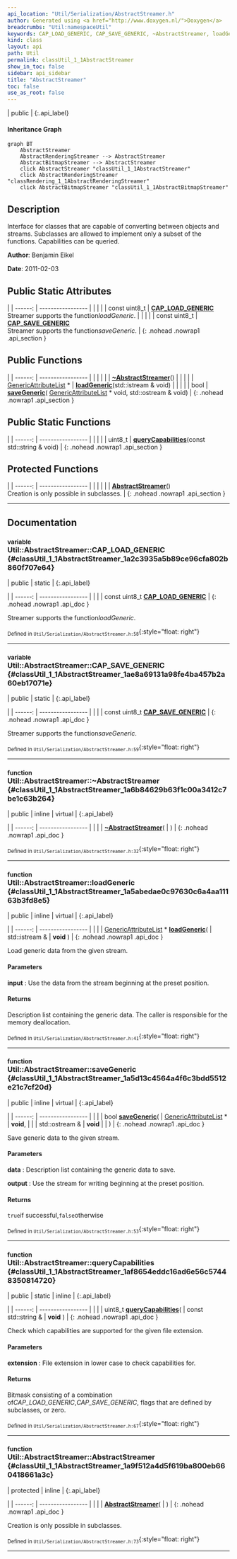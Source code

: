 ```yaml
---
api_location: "Util/Serialization/AbstractStreamer.h"
author: Generated using <a href="http://www.doxygen.nl/">Doxygen</a>
breadcrumbs: "Util:namespaceUtil"
keywords: CAP_LOAD_GENERIC, CAP_SAVE_GENERIC, ~AbstractStreamer, loadGeneric, saveGeneric, queryCapabilities, AbstractStreamer
kind: class
layout: api
path: Util
permalink: classUtil_1_1AbstractStreamer
show_in_toc: false
sidebar: api_sidebar
title: "AbstractStreamer"
toc: false
use_as_root: false
---
```


| public |
{:.api_label}

#### Inheritance Graph

```mermaid
graph BT
	AbstractStreamer
	AbstractRenderingStreamer --> AbstractStreamer
	AbstractBitmapStreamer --> AbstractStreamer
	click AbstractStreamer "classUtil_1_1AbstractStreamer"
	click AbstractRenderingStreamer "classRendering_1_1AbstractRenderingStreamer"
	click AbstractBitmapStreamer "classUtil_1_1AbstractBitmapStreamer"
```

## Description



Interface for classes that are capable of converting between objects and streams. Subclasses are allowed to implement only a subset of the functions. Capabilities can be queried.



**Author**: Benjamin Eikel



**Date**: 2011-02-03





## Public Static Attributes

|
| ------: | ----------------- |
|  | |
| const uint8_t | **[CAP_LOAD_GENERIC](#classUtil_1_1AbstractStreamer_1a2c3935a5b89ce96cfa802b860f707e64)**  <br/> Streamer supports the function*loadGeneric*. |
|  | |
| const uint8_t | **[CAP_SAVE_GENERIC](#classUtil_1_1AbstractStreamer_1ae8a69131a98fe4ba457b2a60eb17071e)**  <br/> Streamer supports the function*saveGeneric*. |
{: .nohead .nowrap1 .api_section }


## Public Functions

|
| ------: | ----------------- |
|  | |
|  | **[~AbstractStreamer](#classUtil_1_1AbstractStreamer_1a6b84629b63f1c00a3412c7be1c63b264)**() |
|  | |
| [GenericAttributeList](classUtil_1_1GenericAttributeList) * | **[loadGeneric](#classUtil_1_1AbstractStreamer_1a5abedae0c97630c6a4aa11163b3fd8e5)**(std::istream & void) |
|  | |
| bool | **[saveGeneric](#classUtil_1_1AbstractStreamer_1a5d13c4564a4f6c3bdd5512e21c7cf20d)**( [GenericAttributeList](classUtil_1_1GenericAttributeList) * void, std::ostream & void) |
{: .nohead .nowrap1 .api_section }


## Public Static Functions

|
| ------: | ----------------- |
|  | |
| uint8_t | **[queryCapabilities](#classUtil_1_1AbstractStreamer_1af8654eddc16ad6e56c57448350814720)**(const std::string & void) |
{: .nohead .nowrap1 .api_section }


## Protected Functions

|
| ------: | ----------------- |
|  | |
|  | **[AbstractStreamer](#classUtil_1_1AbstractStreamer_1a9f512a4d5f619ba800eb660418661a3c)**() <br/> Creation is only possible in subclasses. |
{: .nohead .nowrap1 .api_section }


-------------------------------------------------------------------

## Documentation

### <small>variable</small><br/> Util::AbstractStreamer::CAP_LOAD_GENERIC {#classUtil_1_1AbstractStreamer_1a2c3935a5b89ce96cfa802b860f707e64}

| public | static |
{:.api_label}

|
| ------: | ----------------- |
|  |
| const uint8_t **[CAP_LOAD_GENERIC](#classUtil_1_1AbstractStreamer_1a2c3935a5b89ce96cfa802b860f707e64)**  |
{: .nohead .nowrap1 .api_doc }

Streamer supports the function*loadGeneric*.





<sub>Defined in `Util/Serialization/AbstractStreamer.h:58`</sub>{:style="float: right"}

-------------------------------------------------------------------

### <small>variable</small><br/> Util::AbstractStreamer::CAP_SAVE_GENERIC {#classUtil_1_1AbstractStreamer_1ae8a69131a98fe4ba457b2a60eb17071e}

| public | static |
{:.api_label}

|
| ------: | ----------------- |
|  |
| const uint8_t **[CAP_SAVE_GENERIC](#classUtil_1_1AbstractStreamer_1ae8a69131a98fe4ba457b2a60eb17071e)**  |
{: .nohead .nowrap1 .api_doc }

Streamer supports the function*saveGeneric*.





<sub>Defined in `Util/Serialization/AbstractStreamer.h:59`</sub>{:style="float: right"}

-------------------------------------------------------------------

### <small>function</small><br/> Util::AbstractStreamer::~AbstractStreamer {#classUtil_1_1AbstractStreamer_1a6b84629b63f1c00a3412c7be1c63b264}

| public | inline | virtual |
{:.api_label}

|
| ------: | ----------------- |
|  |
|  **[~AbstractStreamer](#classUtil_1_1AbstractStreamer_1a6b84629b63f1c00a3412c7be1c63b264)**( |  ) |
{: .nohead .nowrap1 .api_doc }





<sub>Defined in `Util/Serialization/AbstractStreamer.h:32`</sub>{:style="float: right"}

-------------------------------------------------------------------

### <small>function</small><br/> Util::AbstractStreamer::loadGeneric {#classUtil_1_1AbstractStreamer_1a5abedae0c97630c6a4aa11163b3fd8e5}

| public | inline | virtual |
{:.api_label}

|
| ------: | ----------------- |
|  |
| [GenericAttributeList](classUtil_1_1GenericAttributeList) * **[loadGeneric](#classUtil_1_1AbstractStreamer_1a5abedae0c97630c6a4aa11163b3fd8e5)**( | std::istream & | **void** ) |
{: .nohead .nowrap1 .api_doc }



Load generic data from the given stream.


#### Parameters
**input**
:  Use the data from the stream beginning at the preset position.




#### Returns
Description list containing the generic data. The caller is responsible for the memory deallocation.





<sub>Defined in `Util/Serialization/AbstractStreamer.h:41`</sub>{:style="float: right"}

-------------------------------------------------------------------

### <small>function</small><br/> Util::AbstractStreamer::saveGeneric {#classUtil_1_1AbstractStreamer_1a5d13c4564a4f6c3bdd5512e21c7cf20d}

| public | inline | virtual |
{:.api_label}

|
| ------: | ----------------- |
|  |
| bool **[saveGeneric](#classUtil_1_1AbstractStreamer_1a5d13c4564a4f6c3bdd5512e21c7cf20d)**( |  [GenericAttributeList](classUtil_1_1GenericAttributeList) * | **void**, |
| | std::ostream & | **void** |
|   ) |
{: .nohead .nowrap1 .api_doc }



Save generic data to the given stream.


#### Parameters
**data**
:  Description list containing the generic data to save.



**output**
:  Use the stream for writing beginning at the preset position.




#### Returns
`true`if successful,`false`otherwise





<sub>Defined in `Util/Serialization/AbstractStreamer.h:53`</sub>{:style="float: right"}

-------------------------------------------------------------------

### <small>function</small><br/> Util::AbstractStreamer::queryCapabilities {#classUtil_1_1AbstractStreamer_1af8654eddc16ad6e56c57448350814720}

| public | static | inline |
{:.api_label}

|
| ------: | ----------------- |
|  |
| uint8_t **[queryCapabilities](#classUtil_1_1AbstractStreamer_1af8654eddc16ad6e56c57448350814720)**( | const std::string & | **void** ) |
{: .nohead .nowrap1 .api_doc }



Check which capabilities are supported for the given file extension.


#### Parameters
**extension**
:  File extension in lower case to check capabilities for.




#### Returns
Bitmask consisting of a combination of*CAP_LOAD_GENERIC*,*CAP_SAVE_GENERIC*, flags that are defined by subclasses, or zero.





<sub>Defined in `Util/Serialization/AbstractStreamer.h:67`</sub>{:style="float: right"}

-------------------------------------------------------------------

### <small>function</small><br/> Util::AbstractStreamer::AbstractStreamer {#classUtil_1_1AbstractStreamer_1a9f512a4d5f619ba800eb660418661a3c}

| protected | inline |
{:.api_label}

|
| ------: | ----------------- |
|  |
|  **[AbstractStreamer](#classUtil_1_1AbstractStreamer_1a9f512a4d5f619ba800eb660418661a3c)**( |  ) |
{: .nohead .nowrap1 .api_doc }

Creation is only possible in subclasses.





<sub>Defined in `Util/Serialization/AbstractStreamer.h:73`</sub>{:style="float: right"}

-------------------------------------------------------------------


